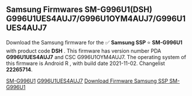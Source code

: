 <h2>Samsung Firmwares SM-G996U1(DSH) G996U1UES4AUJ7/G996U1OYM4AUJ7/G996U1UES4AUJ7</h2>
Download the Samsung firmware for the ✅ <strong>Samsung SSP </strong> ⭐ <strong>SM-G996U1</strong> with product code <strong>DSH</strong> . This firmware has version number PDA <strong>G996U1UES4AUJ7</strong> and CSC G996U1OYM4AUJ7. The operating system of this firmware is Android R , with build date 2021-11-02. Changelist <strong>22265714</strong>.


[SM-G996U1](https://samfirm.shop/samsung/model/SM-G996U1)
[G996U1UES4AUJ7](https://samfirm.shop/samsung/pda/G996U1UES4AUJ7)
[Download Firmware Samsung SSP SM-G996U1](https://samfirm.shop/samsung/firmware/476116)
